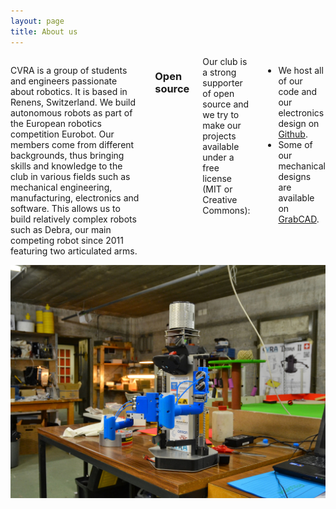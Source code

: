 ```yaml
---
layout: page
title: About us
---
```


<div class="row">
<div class="large-6 columns">
<p>
CVRA is a group of students and engineers passionate about robotics. It is based in Renens, Switzerland.
We build autonomous robots as part of the European robotics competition Eurobot.
Our members come from different backgrounds, thus bringing skills and knowledge to the club in various fields such as mechanical engineering, manufacturing, electronics and software.
This allows us to build relatively complex robots such as Debra, our main competing robot since 2011 featuring two articulated arms.
</p>

<h3>Open source</h3>
Our club is a strong supporter of open source and we try to make our projects available under a free license (MIT or Creative Commons):

<ul>
<li>We host all of our code and our electronics design on <a href="https://github.com/cvra/">Github</a>.</li>
<li>Some of our mechanical designs are available on <a href="https://grabcad.com/cvra-1/projects">GrabCAD</a>.</li>
</ul>
</div>
<div class="large-6 columns">
<img src="/images/about_us.jpg" alt="Debra, watch the clubhouse!"/>
</div>

</div>
